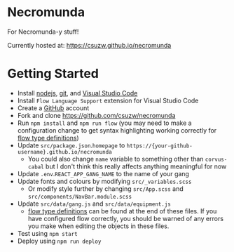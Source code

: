 # Necromunda

For Necromunda-y stuff!

Currently hosted at: <https://csuzw.github.io/necromunda>

# Getting Started

* Install [nodejs](https://nodejs.org/en/), [git](https://git-scm.com/), and [Visual Studio Code](https://code.visualstudio.com/)
* Install `Flow Language Support` extension for Visual Studio Code
* Create a [GitHub](https://github.com/) account
* Fork and clone https://github.com/csuzw/necromunda
* Run `npm install` and `npm run flow` (you may need to make a configuration change to get syntax highlighting working correctly for [flow type definitions](https://flow.org/en/docs/))
* Update `src/package.json`.`homepage` to `https://{your-github-username}.github.io/necromunda`
    * You could also change `name` variable to something other than `corvus-cabal` but I don't think this really affects anything meaningful for now
* Update `.env`.`REACT_APP_GANG_NAME` to the name of your gang
* Update fonts and colours by modifying `src/_variables.scss` 
    * Or modify style further by changing `src/App.scss` and `src/components/NavBar.module.scss`
* Update `src/data/gang.js` and `src/data/equipment.js`
    * [flow type definitions](https://flow.org/en/docs/) can be found at the end of these files.  If you have configured flow correctly, you should be warned of any errors you make when editing the objects in these files.
* Test using `npm start`
* Deploy using `npm run deploy`


